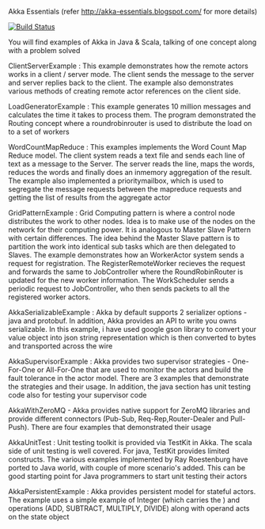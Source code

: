 Akka Essentials
(refer http://akka-essentials.blogspot.com/ for more details)

[![Build Status](https://api.travis-ci.org/write2munish/Akka-Essentials.png)](https://api.travis-ci.org/write2munish/Akka-Essentials)

You will find examples of Akka in Java & Scala, talking of one concept along with a problem solved

ClientServerExample : This example demonstrates how the remote actors works in a client / server mode. The client sends the message to the server and server replies back to the client. The example also demonstrates various methods of creating remote actor references on the client side.

LoadGeneratorExample : This example generates 10 million messages and calculates the time it takes to process them. The program demonstrated the Routing concept where a roundrobinrouter is used to distribute the load on to a set of workers

WordCountMapReduce : This examples implements the Word Count Map Reduce model. The client system reads a text file and sends each line of text as a message to the Server. The server reads the line, maps the words, reduces the words and finally does an inmemory aggregation of the result. The example also implemented a prioritymailbox, which is used to segregate the message requests between the mapreduce requests and getting the list of results from the aggregate actor

GridPatternExample : Grid Computing pattern is where a control node distributes the work to other nodes. Idea is to make use of the nodes on the network for their computing power. It is analogous to Master Slave Pattern with certain differences. The idea behind the Master Slave pattern is to partition the work into identical sub tasks which are then delegated to Slaves. The example demonstrates how an WorkerActor system sends a request for registration. The RegisterRemoteWorker recieves the request and forwards the same to JobController where the RoundRobinRouter is updated for the new worker information. The WorkScheduler sends a periodic request to JobController, who then sends packets to all the registered worker actors.

AkkaSerializableExample : Akka by default supports 2 serializer options - java and protobuf. In addition, Akka provides an API to write you owns serializable. In this example, i have used google gson library to convert your value object into json string representation which is then converted to bytes and transported across the wire

AkkaSupervisorExample : Akka provides two supervisor strategies - One-For-One or All-For-One that are used to monitor the actors and build the fault tolerance in the actor model. There are 3 examples that demonstrate the strategies and their usage. In addition, the java section has unit testing code also for testing your supervisor code

AkkaWithZeroMQ - Akka provides native support for ZeroMQ libraries and provide different connectors (Pub-Sub, Req-Rep,Router-Dealer and Pull-Push). There are four examples that demonstrated their usage

AkkaUnitTest : Unit testing toolkit is provided via TestKit in Akka. The scala side of unit testing is well covered. For java, TestKit provides limited constructs. The various examples implemented by Ray Roestenburg have ported to Java world, with couple of more scenario's added. This can be good starting point for Java programmers to start unit testing their actors

AkkaPersistentExample : Akka provides persistent model for stateful actors. The example uses a simple example of Integer (which carries the ) and operations (ADD, SUBTRACT, MULTIPLY, DIVIDE) along with operand acts on the state object
